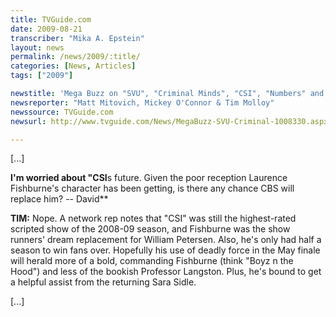 ```yaml
---
title: TVGuide.com
date: 2009-08-21
transcriber: "Mika A. Epstein"
layout: news
permalink: /news/2009/:title/
categories: [News, Articles]
tags: ["2009"]

newstitle: 'Mega Buzz on "SVU", "Criminal Minds", "CSI", "Numbers" and More'
newsreporter: "Matt Mitovich, Mickey O'Connor & Tim Molloy"
newssource: TVGuide.com
newsurl: http://www.tvguide.com/News/MegaBuzz-SVU-Criminal-1008330.aspx

---
```




[...]

**I'm worried about "CSI**s future. Given the poor reception Laurence Fishburne's character has been getting, is there any chance CBS will replace him? -- David**

**TIM:** Nope. A network rep notes that "CSI" was still the highest-rated scripted show of the 2008-09 season, and Fishburne was the show runners' dream replacement for William Petersen. Also, he's only had half a season to win fans over. Hopefully his use of deadly force in the May finale will herald more of a bold, commanding Fishburne (think "Boyz n the Hood") and less of the bookish Professor Langston. Plus, he's bound to get a helpful assist from the returning Sara Sidle.

[...]

